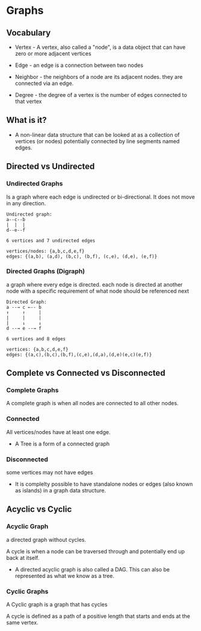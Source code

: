 # Graphs

## Vocabulary

  - Vertex - A vertex, also called a "node", is a data object that can have zero or more adjacent vertices

  - Edge - an edge is a connection between two nodes

  - Neighbor - the neighbors of a node are its adjacent nodes. they are connected via an edge.

  - Degree - the degree of a vertex is the number of edges connected to that vertex 

## What is it?

  - A non-linear data structure that can be looked at as a collection of vertices (or nodes) potentially connected by line segments named edges.

## Directed vs Undirected

### Undirected Graphs

Is a graph where each edge is undirected or bi-directional. It does not move in any direction.

    Undirected graph:
    a--c--b
    |  |  |
    d--e--f

    6 vertices and 7 undirected edges

    vertices/nodes: {a,b,c,d,e,f}
    edges: {(a,b), (a,d), (b,c), (b,f), (c,e), (d,e), (e,f)}

### Directed Graphs (Digraph)

a graph where every edge is directed. each node is directed at another node with a specific requirement of what node should be referenced next

    Directed Graph:
    a --→ c ←-- b
    ↑     ↑     |
    |     |     |
    |     ↓     ↓
    d --→ e --→ f   

    6 vertices and 8 edges

    vertices: {a,b,c,d,e,f}
    edges: {(a,c),(b,c),(b,f),(c,e),(d,a),(d,e)(e,c)(e,f)}

## Complete vs Connected vs Disconnected

### Complete Graphs

A complete graph is when all nodes are connected to all other nodes.

### Connected

All vertices/nodes have at least one edge.
  -  A Tree is a form of a connected graph

### Disconnected

some vertices may not have edges
  - It is complelty possible to have standalone nodes or edges (also known as islands) in a graph data structure.

## Acyclic vs Cyclic

### Acyclic Graph

a directed graph without cycles.

A cycle is when a node can be traversed through and potentially end up back at itself.
  - A directed acyclic graph is also called a DAG. This can also be represented as what we know as a tree.

### Cyclic Graphs

A Cyclic graph is a graph that has cycles

A cycle is defined as a path of a positive length that starts and ends at the same vertex.